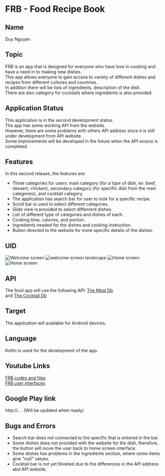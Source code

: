 # FRB - Food Recipe Book

## Name

Duy Nguyen

## Topic 

FRB is an app that is designed for everyone who have love in cooking and
have a need in to making new dishes. 
<br>This app allows everyone to gain access to variety of different dishes and recipes from different cultures and countries. 
<br>In addition there will be lists of ingredients, description of the dish.
<br>There are also category for cocktails where ingredients is also provided.

## Application Status

This application is in the second development status.
<br> The app has some working API from the website. 
<br>However, there are some problems with others API address since it is still under development from API website.
<br>Some improvements will be developed in the future when the API source is completed.

## Features

In this second release, the features are:

* Three categories for users: main category (for a type of dish, ex: beef, dessert, chicken), secondary category (for specific dish from the main categories), and cocktail category.
* The application has search bar for user to look for a specific recipe.
* Scroll bar is used to select different categories.
* Slide view is provided to select diffenrent dishes.
* List of different type of categories and dishes of each.
* Cooking time, calories, and portion.
* Ingredients needed for the dishes and cooking instruction.
* Button directed to the website for more specific details of the dishes.

## UID

![Welcome screen](UID%20images/FR1-1.png)
![welcome screen landscape](UID%20images/FR1-2.png)
![Home screen](UID%20images/FR1-3.png)
![Home screen](UID%20images/FR1-4.png)

## API

The food app will use the following API: [The Meal Db](https://www.themealdb.com/api.php)
<br> and [The Cocktail Db](https://www.thecocktaildb.com/api.php)

## Target

The application will available for Android devices.

## Language

Kotlin is used for the development of the app.

## Youtube Links

[FRB codes and files](https://www.youtube.com/watch?v=KSpH2xfeJqs&ab_channel=DuyNguyen)
<br>
[FRB user interfaces](https://www.youtube.com/watch?v=PVglHrmOHQ8&ab_channel=DuyNguyen)

## Google Play link

http://.... (Will be updated when ready)

## Bugs and Errors

* Search bar does not connected to the specific that is entered in the bar.
* Some dishes does not provided with the website for the dish, therefore, the button will move the user back to home screen interface.
* Some dishes has problems in the ingredients section, where some items give "null" values.
* Cocktail bar is not yet finished due to the differences in the API address abd API website.
